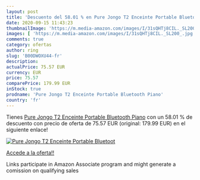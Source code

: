 ```yaml
---
layout: post
title: 'Descuento del 58.01 % en Pure Jongo T2 Enceinte Portable Bluetoot'
date: 2020-09-15 11:43:23
thumbnailImage: 'https://m.media-amazon.com/images/I/31sQHTj8CIL._SL200_.jpg'
images: [ 'https://m.media-amazon.com/images/I/31sQHTj8CIL._SL200_.jpg' ]
comments: true
category: ofertas
author: ring
slug: 'B00DWOXU44-fr'
description:
actualPrice: 75.57 EUR
currency: EUR
price: 75.57
comparePrice: 179.99 EUR
inStock: true
prodname: 'Pure Jongo T2 Enceinte Portable Bluetooth Piano'
country: 'fr'
---
```


Tienes [Pure Jongo T2 Enceinte Portable Bluetooth Piano](https://www.amazon.fr/dp/B00DWOXU44/?tag=tolees0d-21) con un 58.01 % de descuento con precio de oferta de 75.57 EUR (original: 179.99 EUR) en el siguiente enlace!

[![Pure Jongo T2 Enceinte Portable Bluetoot](https://m.media-amazon.com/images/I/31sQHTj8CIL._SL200_.jpg)](https://www.amazon.fr/dp/B00DWOXU44/?tag=tolees0d-21)

[Accede a la oferta!!](https://www.amazon.fr/dp/B00DWOXU44/?tag=tolees0d-21)

Links participate in Amazon Associate program and might generate a comission on qualifying sales


